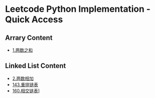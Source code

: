# Leetcode Python Implementation - Quick Access

## Arrary Content

- [1.两数之和](https://github.com/SFmonkey/leetcode/blob/master/Python/Array/1.%E4%B8%A4%E6%95%B0%E4%B9%8B%E5%92%8C.py)

## Linked List Content

- [2.两数相加](https://github.com/SFmonkey/leetcode/blob/master/Python/Linked_List/2.%E4%B8%A4%E6%95%B0%E7%9B%B8%E5%8A%A0.py)
- [143.重排链表](https://github.com/SFmonkey/leetcode/blob/master/Python/Linked_List/143.%E9%87%8D%E6%8E%92%E9%93%BE%E8%A1%A8.py)
- [160.相交链表](https://github.com/SFmonkey/leetcode/blob/master/Python/Linked_List/160.%E7%9B%B8%E4%BA%A4%E9%93%BE%E8%A1%A8.py)]
